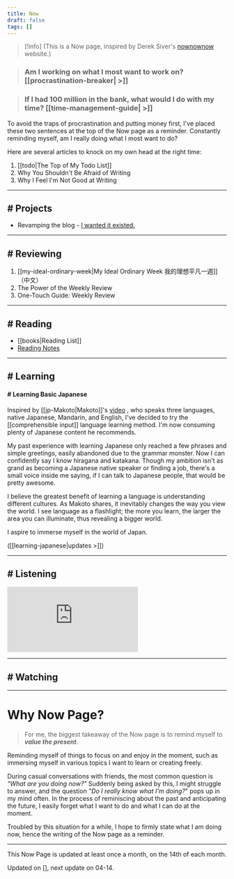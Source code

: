```yaml
---
title: Now
draft: false
tags: []
---
```

> [!info] (This is a Now page, inspired by Derek Siver's [nownownow](https://nownownow.com/about?ref=chinghannhu.com) website.) 


> ### **Am I working on what I most want to work on?** [[procrastination-breaker| >]]

>  ### **If I had 100 million in the bank, what would I do with my time?**  [[time-management-guide| >]]

To avoid the traps of procrastination and putting money first, I've placed these two sentences at the top of the Now page as a reminder. Constantly reminding myself, am I really doing what I most want to do?

Here are several articles to knock on my own head at the right time:

1. [[todo|The Top of My Todo List]]
2. Why You Shouldn't Be Afraid of Writing
3. Why I Feel I'm Not Good at Writing

---
## # Projects

- Revamping the blog - [I wanted it existed.](https://twitter.com/Nik_Atanackovic/status/1685319990491115520?s=20&ref=chinghannhu.com)

---

## # Reviewing

1. [[my-ideal-ordinary-week|My Ideal Ordinary Week 我的理想平凡一週]] （中文） 
2. The Power of the Weekly Review
3. One-Touch Guide: Weekly Review

---

## # Reading

- [[books|Reading List]]
- [Reading Notes](/tags/books)

---
## # Learning

#### # Learning Basic Japanese 

Inspired by [[jp-Makoto|Makoto]]'s [video](https://www.youtube.com/watch?v=59QlHqVOCKw) , who speaks three languages, native Japanese, Mandarin, and English, I've decided to try the [[comprehensible input]] language learning method. I'm now consuming plenty of Japanese content he recommends.

My past experience with learning Japanese only reached a few phrases and simple greetings, easily abandoned due to the grammar monster. Now I can confidently say I know hiragana and katakana. Though my ambition isn't as grand as becoming a Japanese native speaker or finding a job, there's a small voice inside me saying, if I can talk to Japanese people, that would be pretty awesome.

I believe the greatest benefit of learning a language is understanding different cultures. As Makoto shares, it inevitably changes the way you view the world. I see language as a flashlight; the more you learn, the larger the area you can illuminate, thus revealing a bigger world.

I aspire to immerse myself in the world of Japan.

([[learning-japanese|updates >]])

---

## # Listening
<iframe src="https://www.youtube.com/embed/AurV8fJzorM?si=VUsCA3pUn7WM1XEp" title="YouTube video player" frameborder="0" allow="accelerometer; autoplay; clipboard-write; encrypted-media; gyroscope; picture-in-picture; web-share" allowfullscreen></iframe>


---

## # Watching



---

# Why Now Page?
> For me, the biggest takeaway of the Now page is to remind myself to ***value the present***.

Reminding myself of things to focus on and enjoy in the moment, such as immersing myself in various topics I want to learn or creating freely.

During casual conversations with friends, the most common question is *"What are you doing now?"* Suddenly being asked by this, I might struggle to answer, and the question *"Do I really know what I'm doing?*" pops up in my mind often. In the process of reminiscing about the past and anticipating the future, I easily forget what I want to do and what I can do at the moment. 

Troubled by this situation for a while, I hope to firmly state what I am doing now, hence the writing of the Now page as a reminder.

---

This Now Page is updated at least once a month, on the 14th of each month.

Updated on [], next update on 04-14.

